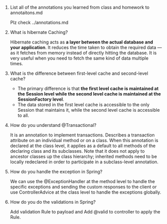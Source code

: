 1. List all of the annotations you learned from class and homework to annotaitons.md

   Plz check ../annotations.md

2. What is hibernate Caching?

   Hibernate caching acts as **a layer between the actual database and your application**. It reduces the time taken to obtain the required data — as it fetches from memory instead of directly hitting the database. It is very useful when you need to fetch the same kind of data multiple times.

3. What is the difference between first-level cache and second-level cache?

   - The primary difference is that **the first level cache is maintained at the Session level while the second level cache is maintained at the SessionFactory level**. 
   - The data stored in the first level cache is accessible to the only Session that maintains it, while the second level cache is accessible to all.

4. How do you understand @Transactional?

   It is an annotation to implement transactions. Describes a transaction attribute on an individual method or on a class.
   When this annotation is declared at the class level, it applies as a default to all methods of the declaring class and its subclasses. Note that it does not apply to ancestor classes up the class hierarchy; inherited methods need to be locally redeclared in order to participate in a subclass-level annotation. 

5. How do you handle the exception in Spring?

   We can use the @ExceptionHandler at the method level to handle the specific exceptions and sending the custom
   responses to the client or use ControllerAdvice at the class level to handle the exceptions globally.

6. How do you do the validations in Spring?

   Add validation Rule to payload and Add @valid to controller to apply the Rule.